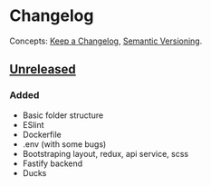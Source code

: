 # Changelog
Concepts:
[Keep a Changelog](https://keepachangelog.com/en/1.0.0/),
[Semantic Versioning](https://semver.org/spec/v2.0.0.html).

## [Unreleased](https://github.com/qxuken/next-redux-fastify-blueprint/compare/master...develop)
### Added
- Basic folder structure
- ESlint
- Dockerfile
- .env (with some bugs)
- Bootstraping layout, redux, api service, scss
- Fastify backend
- Ducks

<!--
## [0.1.0] - 2018-12-03
### Changes
- list of changes...
-->
